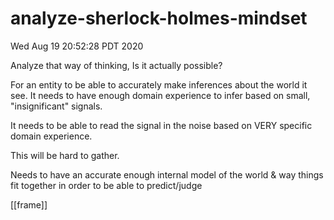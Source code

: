 # analyze-sherlock-holmes-mindset
Wed Aug 19 20:52:28 PDT 2020 

Analyze that way of thinking, Is it actually possible?

For an entity to be able to accurately make inferences about the world it see. It needs to have enough domain experience to infer based on small, "insignificant" signals.

It needs to be able to read the signal in the noise based on VERY specific domain experience.

This will be hard to gather.


Needs to have an accurate enough internal model of the world & way things fit together in order to be able to predict/judge


[[frame]]

